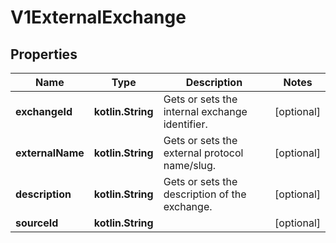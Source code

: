 
# V1ExternalExchange

## Properties
| Name | Type | Description | Notes |
| ------------ | ------------- | ------------- | ------------- |
| **exchangeId** | **kotlin.String** | Gets or sets the internal exchange identifier. |  [optional] |
| **externalName** | **kotlin.String** | Gets or sets the external protocol name/slug. |  [optional] |
| **description** | **kotlin.String** | Gets or sets the description of the exchange. |  [optional] |
| **sourceId** | **kotlin.String** |  |  [optional] |



